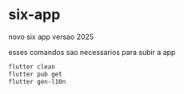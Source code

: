 # six-app
novo six app versao 2025

esses comandos sao necessarios para subir a app

```bash
flutter clean
flutter pub get
flutter gen-l10n
```